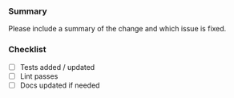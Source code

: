 ### Summary

Please include a summary of the change and which issue is fixed.

### Checklist
- [ ] Tests added / updated
- [ ] Lint passes
- [ ] Docs updated if needed
